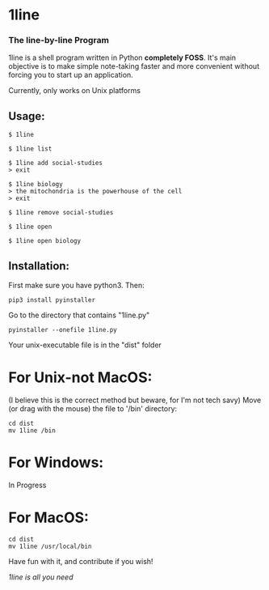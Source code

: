 # 1line
### __The line-by-line Program__

1line is a shell program written in Python **completely FOSS**. It's main objective is to make simple note-taking faster and more convenient without forcing you to start up an application.

Currently, only works on Unix platforms

## Usage:
```
$ 1line

$ 1line list

$ 1line add social-studies
> exit

$ 1line biology
> the mitochondria is the powerhouse of the cell
> exit

$ 1line remove social-studies

$ 1line open

$ 1line open biology
```


## Installation:
First make sure you have python3. Then:

```
pip3 install pyinstaller
```
Go to the directory that contains "1line.py"
```
pyinstaller --onefile 1line.py
```
Your unix-executable file is in the "dist" folder

# For Unix-not MacOS:
(I believe this is the correct method but beware, for I'm not tech savy)
Move (or drag with the mouse) the file to '/bin' directory:
```
cd dist
mv 1line /bin
```

# For Windows:
In Progress

# For MacOS:
```
cd dist
mv 1line /usr/local/bin
```


Have fun with it, and contribute if you wish!

*1line is all you need*
